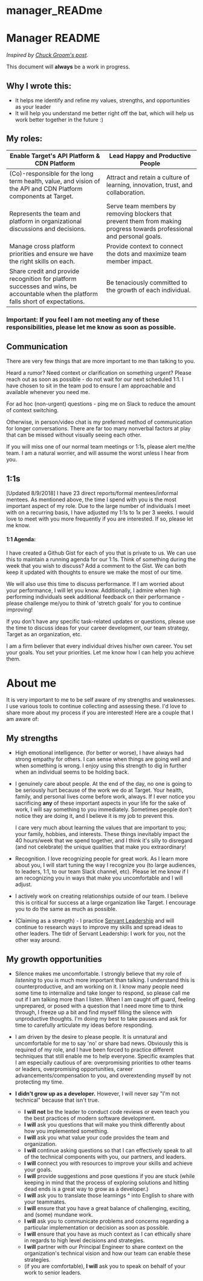 # manager_READme

# Manager README

_Inspired by [Chuck Groom's post](https://medium.com/@cgroom/what-i-learned-about-myself-from-writing-a-manager-readme-e8b5a126315)._


This document will **always** be a work in progress.  

## Why I wrote this:
- It helps me identify and refine my values, strengths, and opportunities as your leader
- It will help you understand me better right off the bat, which will help us work better together in the future :) 


## My roles: 


| Enable Target's API Platform & CDN Platform | Lead Happy and Productive People |
| ------------- | --------- |
|  (Co)-responsible for the long term health, value, and vision of the API and CDN Platform components at Target. |  Attract and retain a culture of learning, innovation, trust, and collaboration.  |  
|  Represents the team and platform in organizational discussions and decisions. |  Serve team members by removing blockers that prevent them from making progress towards professional and personal goals.  | 
|  Manage cross platform priorities and ensure we have the right skills on each. | Provide context to connect the dots and maximize team member impact. | 
|  Share credit and provide recognition for platform successes and wins, be accountable when the platform falls short of expectations. | Be tenaciously committed to the growth of each individual. | 

### Important: If you feel I am not meeting any of these responsibilities, please let me know as soon as possible.



## Communication
There are very few things that are more important to me than talking to you.

Heard a rumor? Need context or clarification on something urgent? Please reach out as soon as possible - do not wait for our next scheduled 1:1.   I have chosen to sit in the team pod to ensure I am approachable and available whenever you need me.  

For ad hoc (non-urgent) questions - ping me on Slack to reduce the amount of context switching. 

Otherwise, in person/video chat is my preferred method of communication for longer conversations.  There are far too many nonverbal factors at play that can be missed without visually seeing each other.  

If you will miss one of our normal team meetings or 1:1s, please alert me/the team.  I am a natural worrier, and will assume the worst unless I hear from you.


## 1:1s
[Updated 8/9/2018] I have 23 direct reports/formal mentees/informal mentees. As mentioned above, the time I spend with you is the most important aspect of my role.  Due to the large number of individuals I meet with on a recurring basis, I have adjusted my 1:1s to 1x per 3 weeks. I would love to meet with you more frequently if you are interested.  If so, please let me know. 

#### 1:1 Agenda: 

I have created a Github Gist for each of you that is private to us.  We can use this to maintain a running agenda for our 1:1s.  Think of something during the week that you wish to discuss?  Add a comment to the Gist.  We can both keep it updated with thoughts to ensure we make the most of our time.   

We will also use this time to discuss performance.  If I am worried about your performance, I will let you know.  Additionally, I admire when high performing individuals seek additional feedback on their performance - please challenge me/you to think of 'stretch goals' for you to continue improving!

If you don't have any specific task-related updates or questions, please use the time to discuss ideas for your career development, our team strategy, Target as an organization, etc.   

I am a firm believer that every individual drives his/her own career. You set your goals. You set your priorities. Let me know how I can help you achieve them.

# About me

It is very important to me to be self aware of my strengths and weaknesses. I use various tools to continue collecting and assessing these.  I'd love to share more about my process if you are interested!  Here are a couple that I am aware of:

## My strengths
- High emotional intelligence.  (for better or worse), I have always had strong empathy for others.  I can sense when things are going well and when something is wrong.  I enjoy using this strength to dig in further when an individual seems to be holding back. 

- I genuinely care about people.  At the end of the day, no one is going to be seriously hurt because of the work we do at Target.  Your health, family, and personal lives come before work, always.  If I ever notice you sacrificing **any** of these important aspects in your life for the sake of work, I will say something to you immediately.  Sometimes people don't notice they are doing it, and I believe it is my job to prevent this.  

  I care very much about learning the values that are important to you; your family, hobbies, and interests. These things inevitably impact the 40 hours/week that we spend together, and I think it's silly to disregard (and not celebrate) the unique qualities that make you extraordinary! 

- Recognition. I love recognizing people for great work. As I learn more about you, I will start tuning the way I recognize you (to large audiences, to leaders, 1:1, to our team Slack channel, etc).  Please let me know if I am recognizing you in ways that make you uncomfortable and I will adjust. 

- I actively work on creating relationships outside of our team.  I believe this is critical for success at a large organization like Target. I encourage you to do the same as much as possible. 

- (Claiming as a strength) - I practice [Servant Leadership](https://www.greenleaf.org/what-is-servant-leadership/) and will continue to research ways to improve my skills and spread ideas to other leaders.  The tldr of Servant Leadership: I work for you, not the other way around. 


## My growth opportunities

- Silence makes me uncomfortable.  I strongly believe that my role of _listening_ to you is much more important than talking.  I understand this is counterproductive, and am working on it.  I know many people need some time to internalize and take longer to respond, so please call me out if I am talking more than I listen.  When I am caught off guard, feeling unprepared, or posed with a question that I need more time to think through, I freeze up a bit and find myself filling the silence with unproductive thoughts.  I'm doing my best to take pauses and ask for time to carefully articulate my ideas before responding.  

- I am driven by the desire to please people.  It is unnatural and uncomfortable for me to say 'no' or share bad news.   Obviously this is required of my role, and I have been forced to practice different techniques that still enable me to help everyone.  Specific examples that I am especially cautious of are: overpromising priorities to other teams or leaders, overpromising opportunities, career advancements/compensation to you, and overextending myself by not protecting my time. 

 - **I didn't grow up as a developer.**  However, I will never say "I'm not technical" because that isn't true.
   - **I will not** be the leader to conduct code reviews or even teach you the best practices of modern software development.  
   - **I will** ask you questions that will make you think differently about how you implemented something.  
   - **I will** ask you what value your code provides the team and organization.  
   - **I will** continue asking questions so that I can effectively speak to all of the technical components with you, our partners, and leaders.
   - **I will** connect you with resources to improve your skills and achieve your goals.  
   - **I will** provide suggestions and pose questions if you are stuck (while keeping in mind that the process of exploring solutions and hitting dead ends is a great way to grow as a developer.)
   - **I will** ask you to translate those learnings ^ into English to share with your teammates.  
   - **I will** ensure that you have a great balance of challenging, exciting, and (some) mundane work. 
    - **I will** ask you to communicate problems and concerns regarding a particular implementation or decision as soon as possible.
    - **I will** ensure that you have as much context as I can ethically share in regards to high level decisions and strategies.
    - **I will** partner with our Principal Engineer to share context on the organization's technical vision and how our team can enable these strategies. 
    - (if you are comfortable), **I will** ask you to speak on behalf of your work to senior leaders.  


